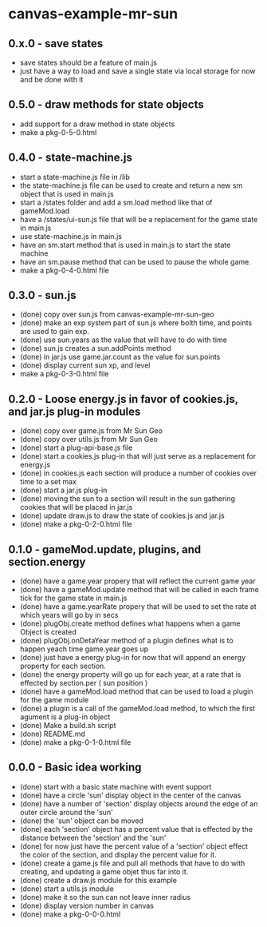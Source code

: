 # canvas-example-mr-sun

## 0.x.0 - save states
* save states should be a feature of main.js
* just have a way to load and save a single state via local storage for now and be done with it

## 0.5.0 - draw methods for state objects
* add support for a draw method in state objects
* make a pkg-0-5-0.html

## 0.4.0 - state-machine.js
* start a state-machine.js file in /lib
* the state-machine.js file can be used to create and return a new sm object that is used in main.js
* start a /states folder and add a sm.load method like that of gameMod.load
* have a /states/ui-sun.js file that will be a replacement for the game state in main.js
* use state-machine.js in main.js
* have an sm.start method that is used in main.js to start the state machine
* have an sm.pause method that can be used to pause the whole game.
* make a pkg-0-4-0.html file

## 0.3.0 - sun.js
* (done) copy over sun.js from canvas-example-mr-sun-geo
* (done) make an exp system part of sun.js where bolth time, and points are used to gain exp.
* (done) use sun.years as the value that will have to do with time
* (done) sun.js creates a sun.addPoints method
* (done) in jar.js use game.jar.count as the value for sun.points
* (done) display current sun xp, and level
* make a pkg-0-3-0.html file

## 0.2.0 - Loose energy.js in favor of cookies.js, and jar.js plug-in modules
* (done) copy over game.js from Mr Sun Geo
* (done) copy over utils.js from Mr Sun Geo
* (done) start a plug-api-base.js file
* (done) start a cookies.js plug-in that will just serve as a replacement for energy.js
* (done) in cookies.js each section will produce a number of cookies over time to a set max
* (done) start a jar.js plug-in
* (done) moving the sun to a section will result in the sun gathering cookies that will be placed in jar.js
* (done) update draw.js to draw the state of cookies.js and jar.js
* (done) make a pkg-0-2-0.html file

## 0.1.0 - gameMod.update, plugins, and section.energy
* (done) have a game.year propery that will reflect the current game year
* (done) have a gameMod.update method that will be called in each frame tick for the game state in main.js
* (done) have a game.yearRate propery that will be used to set the rate at which years will go by in secs
* (done) plugObj.create method defines what happens when a game Object is created
* (done) plugObj.onDetaYear method of a plugin defines what is to happen yeach time game.year goes up
* (done) just have a energy plug-in for now that will append an energy property for each section.
* (done) the energy property will go up for each year, at a rate that is effected by section.per ( sun position )
* (done) have a gameMod.load method that can be used to load a plugin for the game module
* (done) a plugin is a call of the gameMod.load method, to which the first agument is a plug-in object
* (done) Make a build.sh script
* (done) README.md
* (done) make a pkg-0-1-0.html file

## 0.0.0 - Basic idea working
* (done) start with a basic state machine with event support
* (done) have a circle 'sun' display object in the center of the canvas
* (done) have a number of 'section' display objects around the edge of an outer circle around the 'sun'
* (done) the 'sun' object can be moved 
* (done) each 'section' object has a percent value that is effected by the distance between the 'section' and the 'sun'
* (done) for now just have the percent value of a 'section' object effect the color of the section, and display the percent value for it.
* (done) create a game.js file and pull all methods that have to do with creating, and updating a game objet thus far into it.
* (done) create a draw.js module for this example
* (done) start a utils.js module
* (done) make it so the sun can not leave inner radius
* (done) display version number in canvas
* (done) make a pkg-0-0-0.html
